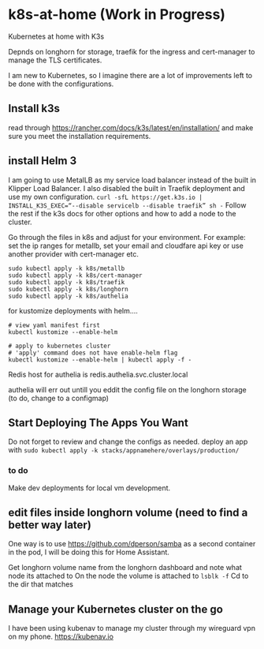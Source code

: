 # k8s-at-home (Work in Progress)
Kubernetes at home with K3s


Depnds on longhorn for storage, traefik for the ingress and cert-manager to manage the TLS certificates. 

I am new to Kubernetes, so I imagine there are a lot of improvements left to be done with the configurations.


## Install k3s
read through https://rancher.com/docs/k3s/latest/en/installation/ and make sure you meet the installation requirements.

## install Helm 3

I am going to use MetalLB as my service load balancer instead of the built in Klipper Load Balancer. I also disabled the built in Traefik deployment and use my own configuration.
```curl -sfL https://get.k3s.io | INSTALL_K3S_EXEC=“--disable servicelb --disable traefik” sh -```
Follow the rest if the k3s docs for other options and how to add a node to the cluster.

Go through the files in k8s and adjust for your environment.
For example: set the ip ranges for metallb, set your email and cloudfare api key or use another provider with cert-manager etc.
```
sudo kubectl apply -k k8s/metallb
sudo kubectl apply -k k8s/cert-manager
sudo kubectl apply -k k8s/traefik
sudo kubectl apply -k k8s/longhorn
sudo kubectl apply -k k8s/authelia
```
for kustomize deployments with helm....
```
# view yaml manifest first
kubectl kustomize --enable-helm

# apply to kubernetes cluster
# 'apply' command does not have enable-helm flag
kubectl kustomize --enable-helm | kubectl apply -f -
```

Redis host for authelia is redis.authelia.svc.cluster.local


authelia will err out untill you eddit the config file on the longhorn storage (to do, change to a configmap)
## Start Deploying The Apps You Want
Do not forget to review and change the configs as needed.
deploy an app with ```sudo kubectl apply -k stacks/appnamehere/overlays/production/```

### to do
Make dev deployments for local vm development.

## edit files inside longhorn volume (need to find a better way later)
One way is to use https://github.com/dperson/samba as a second container in the pod, I will be doing this for Home Assistant.

Get longhorn volume name from the longhorn dashboard and note what node its attached to
On the node the volume is attached to
```lsblk -f```
Cd to the dir that matches

## Manage your Kubernetes cluster on the go
I have been using kubenav to manage my cluster through my wireguard vpn on my phone.
https://kubenav.io
